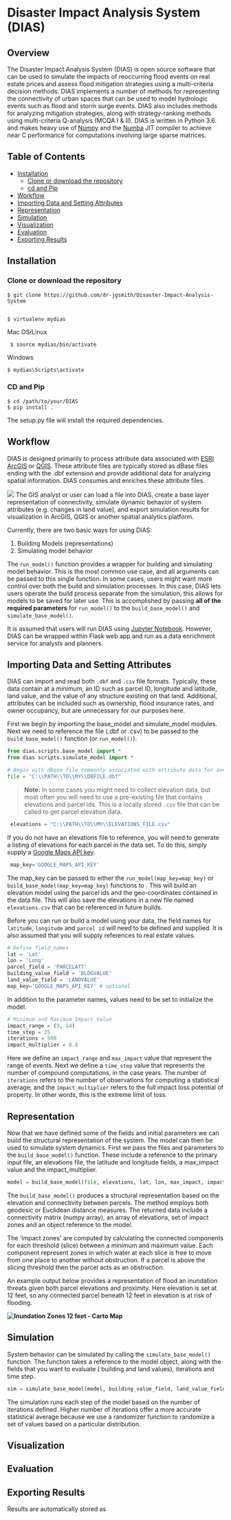 # Disaster Impact Analysis System (DIAS)

## Overview
The Disaster Impact Analysis System (DIAS) is open source  software that can be used to simulate the impacts of reoccurring flood events on real estate prices and assess flood mitigation strategies using a multi-criteria decision methods. DIAS implements a number of methods for representing the connectivity of urban spaces that can be used to model hydrologic events such as flood and storm surge events. DIAS also includes methods for analyzing mitigation strategies, along with strategy-ranking methods using multi-criteria Q-analysis (MCQA I & II).  DIAS is written in Python 3.6. and makes heavy use of [Numpy](http://www.numpy.org/) and the [Numba](https://numba.pydata.org/) JIT compiler to achieve near C performance for computations involving large sparse matrices.  

## Table of Contents
  * [Installation](#installation)
    + [Clone or download the repository](#clone-or-download-the-repository)
    + [cd and Pip](#cd-and-pip)
  * [Workflow](#workflow)
  * [Importing Data and Setting Attributes](#importing-data-and-setting-attributes)
  * [Representation](#representation)
  * [Simulation](#simulation)
  * [Visualization](#visualization)
  * [Evaluation](#evaluation)
  * [Exporting Results](#exporting-results)

## Installation
### Clone or download the repository

    $ git clone https://github.com/dr-jgsmith/Disaster-Impact-Analysis-System


    $ virtualenv mydias
Mac OS/Linux

     $ source mydias/bin/activate
Windows

    $ mydias\Scripts\activate

### CD and Pip

    $ cd /path/to/your/DIAS
    $ pip install .
The setup.py file will install the required dependencies. 

## Workflow
DIAS is designed primarily to process attribute data associated with [ESRI ArcGIS](https://www.esri.com/en-us/arcgis/about-arcgis/overview) or [QGIS](https://qgis.org/en/site/). These attribute files are typically stored as dBase files ending with the .dbf extension and provide additional data for analyzing spatial information. DIAS consumes and enriches these attribute files.

**![](https://lh6.googleusercontent.com/NbvhAT5cnDjooWlpmdMkQWhdkGLU28BgJIZsSz6ulYNlfMORFYP0a87WSdSBs3ASl6QlM9924YUka26bSRviragoS0RDt5Vcfm9o4hgpfBPaUpMB-QB12Pcm7Zx3shIDiJSjOo2tjII)**
The GIS analyst or user can load a file into DIAS, create a base layer representation of connectivity, simulate dynamic behavior of system attributes (e.g. changes in land value), and export simulation results for visualization in ArcGIS, QGIS or another spatial analytics platform.

Currently, there are two basic ways for using DIAS:

 1. Building Models (representations)
 2.  Simulating model behavior
 
 The `run_model()` function provides a wrapper for building and simulating model behavior. This is the most common use case, and all arguments can be passed to this single function. In some cases, users might want more control over both the build and simulation processes. In this case, DIAS lets users operate the build process separate from the simulation, this allows for models to be saved for later use. This is accomplished by passing **all of the required parameters** for `run_model()` to the `build_base_model()` and `simulate_base_model()`.

 It is assumed that users will run DIAS using [Jupyter Notebook](http://jupyter.org/). However, DIAS can be wrapped within Flask web app and run as a data enrichment service for analysts and planners.
 
## Importing Data and Setting Attributes
DIAS can import and read both `.dbf` and `.csv` file formats. Typically, these data contain at a minimum, an ID such as parcel ID, longitude and latitude, land value, and the value of any structure existing on that land. Additional, attributes can be included such as ownership, flood insurance rates, and owner occupancy, but are unnecessary for our purposes here.

First we begin by importing the base_model and simulate_model modules. Next we need to reference the file (.dbf or .csv) to be passed to the `build_base_model()` function (or `run_model()`).

```python  
from dias.scripts.base_model import * 
from dias scripts.simulate_model import *    

# Begin with dBase file commonly associated with attribute data for annotating layers in a GIS  
file = "C:\\PATH\\TO\\MY\\DBFILE.dbf"   
```
> **Note:** in some cases you might need to collect elevation data, but most often you will need to use a pre-existing file that contains elevations and parcel ids. This is a locally stored `.csv` file that can be called to get parcel elevation data.

```python  
 elevations = "C:\\PATH\\TO\\MY\\ELEVATIONS_FILE.csv" 
```
If you do not have an elevations file to reference, you will need to generate a listing of elevations for each parcel in the data set. To do this, simply supply a  [Google Maps API key](https://developers.google.com/maps/documentation/embed/get-api-key).
```python
 map_key='GOOGLE_MAPS_API_KEY' 
```
The map_key can be passed to either the `run_model(map_key=map_key)` or `build_base_model(map_key=map_key)` functions to . This will build an elevation model using the parcel ids and the geo-coordinates contained in the data file. This will also save the elevations in a new file named `elevations.csv` that can be referenced in future builds. 

Before you can run or build a model using your data, the field names for `latitude`, `longitude` and `parcel id` will need to be defined and supplied. It is also assumed that you will supply references to real estate values. 

```python 
# Define field_names 
lat = 'Lat'
lon = 'Long'
parcel_field = 'PARCELATT'
building_value_field = 'BLDGVALUE'
land_value_field = 'LANDVALUE'
map_key='GOOGLE_MAPS_API_KEY' # optional
```
In addition to the parameter names, values need to be set to initialize the model. 
```python  
# Minimum and Maximum Impact Value 
impact_range = (3, 14)   
time_step = 25  
iterations = 500  
impact_multiplier = 0.8
```
Here we define an `impact_range` and `max_impact` value that represent the range of events. Next we define a `time_step` value that represents the number of compound computations, in the case years.  The number of `iterations` refers to the number of observations for computing a statistical average, and the `impact_multiplier` refers to the full impact loss potential of property. In other words, this is the extreme limit of loss.

## Representation
Now that we have defined some of the fields and initial parameters we can build the structural representation of the system. The model can then be used to simulate system dynamics. First we pass the files and parameters to the `build_base_model()` function. These include a reference to the primary input file, an elevations file, the latitude and longitude fields, a max_impact value and the impact_multiplier.
```python  
model = build_base_model(file, elevations, lat, lon, max_impact, impact_multiplier)   
```
The `build_base_model()` produces a structural representation based on the elevation and connectivity between parcels. The method employs both geodesic or Euclidean distance measures.  The returned data include a connectivity matrix (numpy array), an array of elevations, set of impact zones and an object  reference to the model.

The 'impact zones' are computed by calculating the connected components for each threshold (slice) between a minimum and maximum value.  Each  component represent zones in which water at each slice is free to move from one place to another without obstruction.  If a parcel is above the slicing threshold then the parcel acts as an obstruction. 

An example output below provides a representation of flood an inundation threats given both parcel elevations and proximity. Here elevation is set at 12 feet, so any connected parcel beneath 12 feet in elevation is at risk of flooding.

**![Inundation Zones 12 feet - Carto Map](https://lh6.googleusercontent.com/bgwiYPBtKZjzABEORIZys7Ar4oUn5SKk57UZR05AfW10xD2K9UfTyj6VzbPcT-rKCQX0SMSbbHtGIKoX2Zq4r_4v4zLWoNbg_Yt3tRcJ2OP71cVc9kYv4Ot0qsQc5fWjbBE1nNxdoBU)**

## Simulation
System behavior can be simulated by calling the `simulate_base_model()` function. The function takes a reference to the model object, along with the fields that you want to evaluate ( building and land values), iterations and time step.  
```python 
sim = simulate_base_model(model, building_value_field, land_value_field, impact_range, iterations, time_step, output_file_name)
```
The simulation runs each step of the model based on the number of iterations defined. Higher number of iterations offer a more accurate statistical average because we use a randomizer function to randomize a set of values based on a particular distribution. 

## Visualization

## Evaluation

## Exporting Results
Results are automatically stored as 



